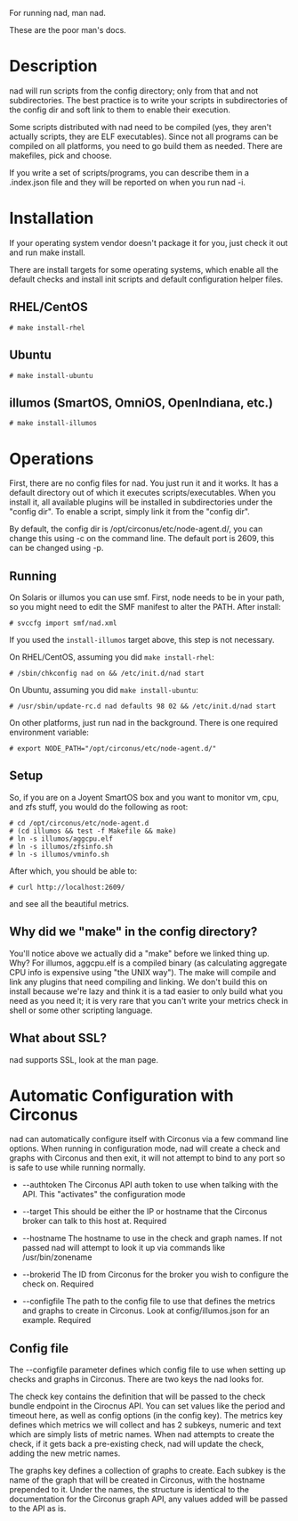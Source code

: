 For running nad, man nad.

These are the poor man's docs.

Description
===

nad will run scripts from the config directory; only from that
and not subdirectories.  The best practice is to write your scripts
in subdirectories of the config dir and soft link to them to enable
their execution.

Some scripts distributed with nad need to be compiled (yes, they aren't
actually scripts, they are ELF executables).  Since not all programs
can be compiled on all platforms, you need to go build them as needed.
There are makefiles, pick and choose.

If you write a set of scripts/programs, you can describe them in a
.index.json file and they will be reported on when you run nad -i.

Installation
===

If your operating system vendor doesn't package it for you, just check
it out and run make install.

There are install targets for some operating systems, which enable
all the default checks and install init scripts and default configuration 
helper files.

RHEL/CentOS
---
    # make install-rhel

Ubuntu
---
    # make install-ubuntu

illumos (SmartOS, OmniOS, OpenIndiana, etc.)
---
    # make install-illumos


Operations
===

First, there are no config files for nad. You just run it and it works.
It has a default directory out of which it executes scripts/executables.
When you install it, all available plugins will be installed in
subdirectories under the "config dir".  To enable a script, simply link
it from the "config dir".

By default, the config dir is /opt/circonus/etc/node-agent.d/, you can change
this using -c on the command line.  The default port is 2609, this can be
changed using -p.

Running
---

On Solaris or illumos you can use smf.  First, node needs to be in your path,
so you might need to edit the SMF manifest to alter the PATH. After install:

    # svccfg import smf/nad.xml

If you used the `install-illumos` target above, this step is not necessary.

On RHEL/CentOS, assuming you did `make install-rhel`:

    # /sbin/chkconfig nad on && /etc/init.d/nad start

On Ubuntu, assuming you did `make install-ubuntu`:

    # /usr/sbin/update-rc.d nad defaults 98 02 && /etc/init.d/nad start

On other platforms, just run nad in the background. There is one required
environment variable:

   `# export NODE_PATH="/opt/circonus/etc/node-agent.d/"`

Setup
---

So, if you are on a Joyent SmartOS box and you want to monitor vm, cpu,
and zfs stuff, you would do the following as root:

    # cd /opt/circonus/etc/node-agent.d
    # (cd illumos && test -f Makefile && make)
    # ln -s illumos/aggcpu.elf
    # ln -s illumos/zfsinfo.sh
    # ln -s illumos/vminfo.sh

After which, you should be able to:

    # curl http://localhost:2609/

and see all the beautiful metrics.

Why did we "make" in the config directory?
---

You'll notice above we actually did a "make" before we linked thing up.
Why? For illumos, aggcpu.elf is a compiled binary (as calculating
aggregate CPU info is expensive using "the UNIX way"). The make will
compile and link any plugins that need compiling and linking.  We
don't build this on install because we're lazy and think it is a tad
easier to only build what you need as you need it; it is very rare that
you can't write your metrics check in shell or some other scripting
language.

What about SSL?
---

nad supports SSL, look at the man page.

Automatic Configuration with Circonus
===

nad can automatically configure itself with Circonus via a few command
line options.  When running in configuration mode, nad will create a check
and graphs with Circonus and then exit, it will not attempt to bind to any port
so is safe to use while running normally.

 * --authtoken <UUID>  The Circonus API auth token to use when talking with the API. This "activates" the configuration mode

 * --target <string> This should be either the IP or hostname that the Circonus broker can talk to                   this host at.  Required

 * --hostname <string> The hostname to use in the check and graph names.  If not passed nad will attempt to look it up via commands like /usr/bin/zonename

 * --brokerid <integer> The ID from Circonus for the broker you wish to configure the check on.  Required

 * --configfile <string> The path to the config file to use that defines the metrics and graphs to create in Circonus.  Look at config/illumos.json for an example.  Required

Config file
---

The --configfile parameter defines which config file to use when setting up
checks and graphs in Circonus.  There are two keys the nad looks for.

The check key contains the definition that will be passed to the check bundle
endpoint in the Cirocnus API.  You can set values like the period and timeout
here, as well as config options (in the config key).  The metrics key defines
which metrics we will collect and has 2 subkeys, numeric and text which are 
simply lists of metric names.  When nad attempts to create the check, if it 
gets back a pre-existing check, nad will update the check, adding the new 
metric names.

The graphs key defines a collection of graphs to create.  Each subkey is the 
name of the graph that will be created in Circonus, with the hostname 
prepended to it.  Under the names, the structure is identical to the 
documentation for the Circonus graph API, any values added will be passed to 
the API as is.
